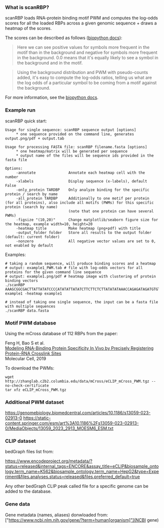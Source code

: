 ### What is scanRBP?

scanRBP loads RNA-protein binding motif PWM and computes the log-odds scores for all the loaded RBPs across a given genomic sequence + draws a heatmap of the scores.

The scores can be described as follows ([biopython docs](http://biopython.org/DIST/docs/tutorial/Tutorial.html)):

> Here we can see positive values for symbols more frequent in the motif than in the background and negative for symbols more frequent in the background. 0.0 means that it's equally likely to see a symbol in the background and in the motif.

> Using the background distribution and PWM with pseudo-counts added, it's easy to compute the log-odds ratios, telling us what are the log odds of a particular symbol to be coming from a motif against the background.

For more information, see the [biopython docs](http://biopython.org/DIST/docs/tutorial/Tutorial.html).

### Example run

scanRBP quick start:

```
Usage for single sequence: scanRBP sequence output [options]
     * one sequence provided on the command line, generates output.png/pdf + output.tab

Usage for processing FASTA file: scanRBP filename.fasta [options]
     * one heatmap/matrix will be generated per sequence
     * output name of the files will be sequence ids provided in the fasta file

Options:
     -annotate               Annotate each heatmap cell with the number
     -xlabels                Display sequence (x-labels), default False
     -only_protein TARDBP    Only analyze binding for the specific protein / search by name
     -all_protein TARDBP     Additionally to one motif per protein (for all proteins), also include all motifs (PWMs) for this specific protein (search by name)
                             (note that one protein can have several PWMs)
     -figsize "(10,20)"      Change matplotlib/seaborn figure size for the heatmap, example width=10, height=20
     -heatmap title          Make heatmap (png+pdf) with title
     -output_folder folder   Store all results to the output folder (default: current folder)
     -nonzero                All negative vector values are set to 0, not enabled by default
```

Examples:

```
# taking a random sequence, will produce binding scores and a heatmap
# output: example1_PWM.tab # file with log-odds vectors for all proteins for the given command line sequence
# output: example1.png/pdf # heatmap image with clustering of protein binding vectors
./scanRBP AAAGCGGCGACTTATTATATCCCCATATATTATATCTTCTTCTCTTATATATAAACCAGAGATAGATGTGTGTGGTGG example1 -heatmap example1

# instead of taking one single sequence, the input can be a fasta file with multiple sequences
./scanRBP data.fasta
```

### Motif PWM database

Using the mCross database of 112 RBPs from the paper:

Feng H, Bao S et al.<br>
[Modeling RNA-Binding Protein Specificity In Vivo by Precisely Registering Protein-RNA Crosslink Sites](https://www.sciencedirect.com/science/article/pii/S1097276519300929?via%3Dihub)<br>
Molecular Cell, 2019<br>

To download the PWMs:

```
wget http://zhanglab.c2b2.columbia.edu/data/mCross/eCLIP_mCross_PWM.tgz --no-check-certificate
tar xfz eCLIP_mCross_PWM.tgz
```

### Additional PWM dataset

https://genomebiology.biomedcentral.com/articles/10.1186/s13059-023-02913-0
https://static-content.springer.com/esm/art%3A10.1186%2Fs13059-023-02913-0/MediaObjects/13059_2023_2913_MOESM6_ESM.txt

### CLIP dataset

bedGraph files list from:

https://www.encodeproject.org/metadata/?status=released&internal_tags=ENCORE&assay_title=eCLIP&biosample_ontology.term_name=K562&biosample_ontology.term_name=HepG2&type=Experiment&files.analyses.status=released&files.preferred_default=true

Any other bedGraph CLIP peak called file for a specific genome can be added to the database.

### Gene data

Gene metadata (names, aliases) donwloaded from: ["https://www.ncbi.nlm.nih.gov/gene/?term=human[organism]"](NCBI gene)